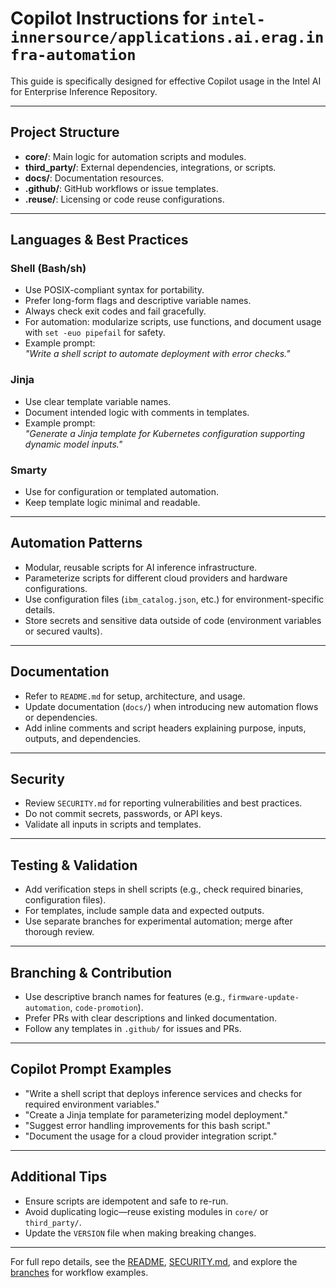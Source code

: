 # Copilot Instructions for `intel-innersource/applications.ai.erag.infra-automation`

This guide is specifically designed for effective Copilot usage in the Intel AI for Enterprise Inference Repository.

---

## Project Structure

- **core/**: Main logic for automation scripts and modules.
- **third_party/**: External dependencies, integrations, or scripts.
- **docs/**: Documentation resources.
- **.github/**: GitHub workflows or issue templates.
- **.reuse/**: Licensing or code reuse configurations.

---

## Languages & Best Practices

### Shell (Bash/sh)
- Use POSIX-compliant syntax for portability.
- Prefer long-form flags and descriptive variable names.
- Always check exit codes and fail gracefully.
- For automation: modularize scripts, use functions, and document usage with `set -euo pipefail` for safety.
- Example prompt:  
  _"Write a shell script to automate deployment with error checks."_

### Jinja
- Use clear template variable names.
- Document intended logic with comments in templates.
- Example prompt:  
  _"Generate a Jinja template for Kubernetes configuration supporting dynamic model inputs."_

### Smarty
- Use for configuration or templated automation.
- Keep template logic minimal and readable.

---

## Automation Patterns

- Modular, reusable scripts for AI inference infrastructure.
- Parameterize scripts for different cloud providers and hardware configurations.
- Use configuration files (`ibm_catalog.json`, etc.) for environment-specific details.
- Store secrets and sensitive data outside of code (environment variables or secured vaults).

---

## Documentation

- Refer to `README.md` for setup, architecture, and usage.
- Update documentation (`docs/`) when introducing new automation flows or dependencies.
- Add inline comments and script headers explaining purpose, inputs, outputs, and dependencies.

---

## Security

- Review `SECURITY.md` for reporting vulnerabilities and best practices.
- Do not commit secrets, passwords, or API keys.
- Validate all inputs in scripts and templates.

---

## Testing & Validation

- Add verification steps in shell scripts (e.g., check required binaries, configuration files).
- For templates, include sample data and expected outputs.
- Use separate branches for experimental automation; merge after thorough review.

---

## Branching & Contribution

- Use descriptive branch names for features (e.g., `firmware-update-automation`, `code-promotion`).
- Prefer PRs with clear descriptions and linked documentation.
- Follow any templates in `.github/` for issues and PRs.

---

## Copilot Prompt Examples

- "Write a shell script that deploys inference services and checks for required environment variables."
- "Create a Jinja template for parameterizing model deployment."
- "Suggest error handling improvements for this bash script."
- "Document the usage for a cloud provider integration script."

---

## Additional Tips

- Ensure scripts are idempotent and safe to re-run.
- Avoid duplicating logic—reuse existing modules in `core/` or `third_party/`.
- Update the `VERSION` file when making breaking changes.

---

For full repo details, see the [README](https://github.com/intel-innersource/applications.ai.erag.infra-automation/blob/main/README.md), [SECURITY.md](https://github.com/intel-innersource/applications.ai.erag.infra-automation/blob/main/SECURITY.md), and explore the [branches](https://github.com/intel-innersource/applications.ai.erag.infra-automation/branches) for workflow examples.
